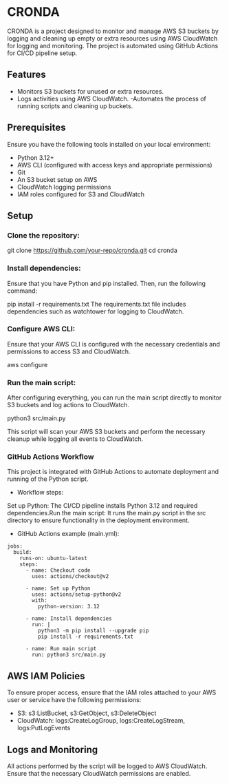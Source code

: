 # CRONDA

CRONDA is a project designed to monitor and manage AWS S3 buckets by logging and cleaning up empty or extra resources using AWS CloudWatch for logging and monitoring. The project is automated using GitHub Actions for CI/CD pipeline setup.

## Features
- Monitors S3 buckets for unused or extra resources.
- Logs activities using AWS CloudWatch.
-Automates the process of running scripts and cleaning up buckets.

## Prerequisites
 Ensure you have the following tools installed on your local environment:
- Python 3.12+
- AWS CLI (configured with access keys and appropriate permissions)
- Git
- An S3 bucket setup on AWS
- CloudWatch logging permissions
- IAM roles configured for S3 and CloudWatch

## Setup
### Clone the repository:

git clone https://github.com/your-repo/cronda.git
cd cronda

### Install dependencies:

Ensure that you have Python and pip installed. Then, run the following command:

pip install -r requirements.txt
The requirements.txt file includes dependencies such as watchtower for logging to CloudWatch.

### Configure AWS CLI:

Ensure that your AWS CLI is configured with the necessary credentials and permissions to access S3 and CloudWatch.

aws configure

### Run the main script:
After configuring everything, you can run the main script directly to monitor S3 buckets and log actions to CloudWatch.

python3 src/main.py

This script will scan your AWS S3 buckets and perform the necessary cleanup while logging all events to CloudWatch.

### GitHub Actions Workflow
This project is integrated with GitHub Actions to automate deployment and running of the Python script.

- Workflow steps:

Set up Python: The CI/CD pipeline installs Python 3.12 and required dependencies.Run the main script: It runs the main.py script in the src directory to ensure functionality in the deployment environment.

- GitHub Actions example (main.yml):
```
jobs:
  build:
    runs-on: ubuntu-latest
    steps:
      - name: Checkout code
        uses: actions/checkout@v2

      - name: Set up Python
        uses: actions/setup-python@v2
        with:
          python-version: 3.12

      - name: Install dependencies
        run: |
          python3 -m pip install --upgrade pip
          pip install -r requirements.txt

      - name: Run main script
        run: python3 src/main.py
```
## AWS IAM Policies

To ensure proper access, ensure that the IAM roles attached to your AWS user or service have the following permissions:

- S3: s3:ListBucket, s3:GetObject, s3:DeleteObject
- CloudWatch: logs:CreateLogGroup, logs:CreateLogStream, logs:PutLogEvents

## Logs and Monitoring

All actions performed by the script will be logged to AWS CloudWatch. Ensure that the necessary CloudWatch permissions are enabled.
